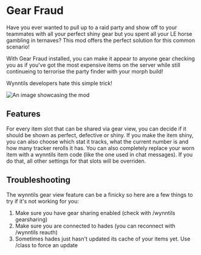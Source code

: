 # Gear Fraud
Have you ever wanted to pull up to a raid party and show off to your teammates with all your perfect shiny gear but you spent all your LE horse gambling in ternaves?
This mod offers the perfect solution for this common scenario!

With Gear Fraud installed, you can make it appear to anyone gear checking you as if you've got the most expensive items on the server while still continueing to terrorise the party finder with your morph build!

Wynntils developers hate this simple trick!

![An image showcasing the mod](https://cdn.modrinth.com/data/cached_images/83dcbee4b589e42c0fd9fda9aaa9ee3963594783.webp)

## Features
For every item slot that can be shared via gear view, you can decide if it should be shown as perfect, defective or shiny.
If you make the item shiny, you can also choose which stat it tracks, what the current number is and how many tracker rerolls it has.
You can also completely replace your worn item with a wynntils item code (like the one used in chat messages). If you do that, all other settings for that slots will be overriden.

## Troubleshooting
The wynntils gear view feature can be a finicky so here are a few things to try if it's not working for you:
1. Make sure you have gear sharing enabled (check with /wynntils gearsharing)
2. Make sure you are connected to hades (you can reconnect with /wynntils reauth)
3. Sometimes hades just hasn't updated its cache of your items yet. Use /class to force an update
